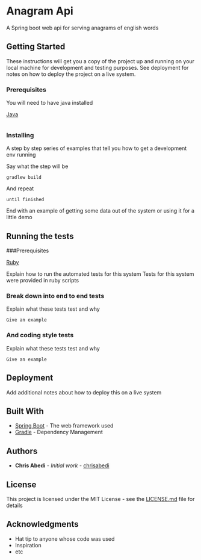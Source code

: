 # Anagram Api

A Spring boot web api for serving anagrams of english words

## Getting Started

These instructions will get you a copy of the project up and running on your local machine for development and testing purposes. See deployment for notes on how to deploy the project on a live system.

### Prerequisites

You will need to have java installed

[Java](https://www.oracle.com/technetwork/java/javase/downloads/jdk12-downloads-5295953.html)

```

```

### Installing

A step by step series of examples that tell you how to get a development env running

Say what the step will be

```
gradlew build
```

And repeat

```
until finished
```

End with an example of getting some data out of the system or using it for a little demo

## Running the tests


###Prerequisites

[Ruby](https://ruby-doc.org/)


Explain how to run the automated tests for this system
Tests for this system were provided in ruby scripts

### Break down into end to end tests

Explain what these tests test and why

```
Give an example
```

### And coding style tests

Explain what these tests test and why

```
Give an example
```

## Deployment

Add additional notes about how to deploy this on a live system

## Built With

* [Spring Boot](https://spring.io/) - The web framework used
* [Gradle](https://gradle.org/) - Dependency Management

## Authors

* **Chris Abedi** - *Initial work* - [chrisabedi](https://github.com/chrisabedi)

## License

This project is licensed under the MIT License - see the [LICENSE.md](LICENSE.md) file for details

## Acknowledgments

* Hat tip to anyone whose code was used
* Inspiration
* etc
